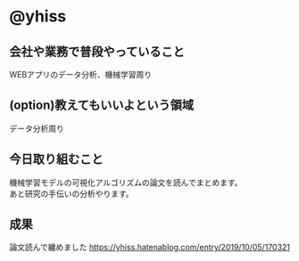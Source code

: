 # @yhiss

## 会社や業務で普段やっていること
WEBアプリのデータ分析、機械学習周り

## (option)教えてもいいよという領域
データ分析周り

## 今日取り組むこと
機械学習モデルの可視化アルゴリズムの論文を読んでまとめます。  
あと研究の手伝いの分析やります。 

## 成果
論文読んで纏めました
https://yhiss.hatenablog.com/entry/2019/10/05/170321
